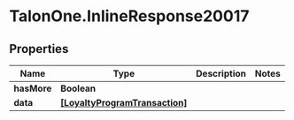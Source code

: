 # TalonOne.InlineResponse20017

## Properties

Name | Type | Description | Notes
------------ | ------------- | ------------- | -------------
**hasMore** | **Boolean** |  | 
**data** | [**[LoyaltyProgramTransaction]**](LoyaltyProgramTransaction.md) |  | 


